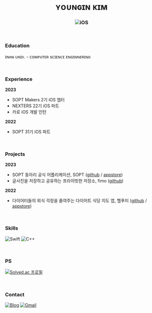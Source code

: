 <div align="center">

# ʏᴏᴜɴɢɪɴ ᴋɪᴍ

### ![iOS](https://img.shields.io/badge/iOS_Developer-000000?style=for-the-badge&logo=none&logoColor=white)

</div>

<br>

### Education

ɪɴʜᴀ ᴜɴɪᴠ. - ᴄᴏᴍᴘᴜᴛᴇʀ sᴄɪᴇɴᴄᴇ ᴇɴɢɪɴɴᴇʀɪɴɢ

<br>

### Experience

**2023**

- SOPT Makers 2기 iOS 챕터
- NEXTERS 22기 iOS 파트
- 카로 iOS 개발 인턴

**2022**

- SOPT 31기 iOS 파트

<br>

### Projects

<!--- 𝟸𝟶𝟸𝟸.𝟶𝟺 ~ 𝟸𝟶𝟸𝟸.𝟶𝟼 **|** [우아함 - 부모, 자녀, 교사가 하나로 연결되어 서로의 정보를 주고 받는 서비스 🧒🏻](https://github.com/0inn/Wooaham)
<br>
--->
**2023**

- SOPT 동아리 공식 어플리케이션, SOPT ([github](https://github.com/sopt-makers/SOPT-iOS) / [appstore](https://apps.apple.com/kr/app/sopt/id6444594319))
- 글사진을 저장하고 공유하는 프라이빗한 저장소, fimo ([github](https://github.com/Nexters-PIMO/FIMO_iOS))

**2022**

- 다이어터들의 외식 걱정을 줄여주는 다이어트 식당 지도 앱, 헬푸미  ([github](https://github.com/Health-Food-Me/Health-Food-Me-iOS) / [appstore](https://apps.apple.com/kr/app/%ED%97%AC%ED%91%B8%EB%AF%B8/id1632788399))

<br>

### Skills

![Swift](https://img.shields.io/badge/swift-F05138?style=flat-square&logo=swift&logoColor=white)
![C++](https://img.shields.io/badge/c++-00599C?style=flat-square&logo=c%2B%2B&logoColor=white)

<br>

### PS

[![Solved.ac
프로필](http://mazassumnida.wtf/api/mini/generate_badge?boj=kyi1220)](https://solved.ac/kyi1220)

<br>

### Contact

[![Blog](https://img.shields.io/badge/Tistory-000000?style=flat-square&logo=Tistory&logoColor=white)](https://0inn.tistory.com)
[![Gmail](https://img.shields.io/badge/Gmail-EA4335?style=flat-square&logo=gmail&logoColor=white)](mailto:0inn1220@gmail.com)
